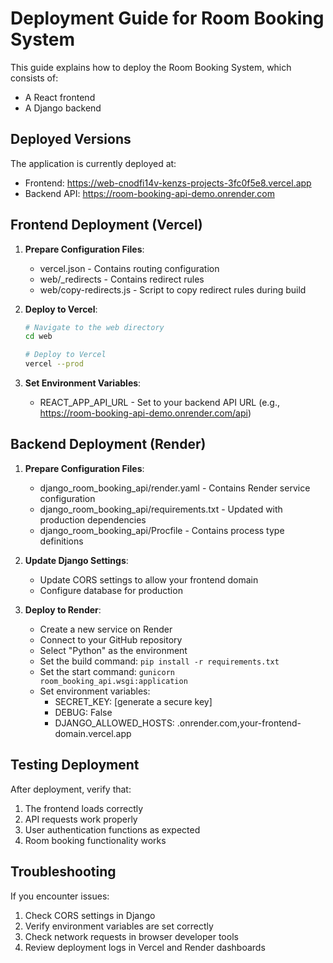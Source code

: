 # Deployment Guide for Room Booking System

This guide explains how to deploy the Room Booking System, which consists of:

- A React frontend
- A Django backend

## Deployed Versions

The application is currently deployed at:

- Frontend: https://web-cnodfi14v-kenzs-projects-3fc0f5e8.vercel.app
- Backend API: https://room-booking-api-demo.onrender.com

## Frontend Deployment (Vercel)

1. **Prepare Configuration Files**:

   - vercel.json - Contains routing configuration
   - web/\_redirects - Contains redirect rules
   - web/copy-redirects.js - Script to copy redirect rules during build

2. **Deploy to Vercel**:

   ```bash
   # Navigate to the web directory
   cd web

   # Deploy to Vercel
   vercel --prod
   ```

3. **Set Environment Variables**:
   - REACT_APP_API_URL - Set to your backend API URL (e.g., https://room-booking-api-demo.onrender.com/api)

## Backend Deployment (Render)

1. **Prepare Configuration Files**:

   - django_room_booking_api/render.yaml - Contains Render service configuration
   - django_room_booking_api/requirements.txt - Updated with production dependencies
   - django_room_booking_api/Procfile - Contains process type definitions

2. **Update Django Settings**:

   - Update CORS settings to allow your frontend domain
   - Configure database for production

3. **Deploy to Render**:
   - Create a new service on Render
   - Connect to your GitHub repository
   - Select "Python" as the environment
   - Set the build command: `pip install -r requirements.txt`
   - Set the start command: `gunicorn room_booking_api.wsgi:application`
   - Set environment variables:
     - SECRET_KEY: [generate a secure key]
     - DEBUG: False
     - DJANGO_ALLOWED_HOSTS: .onrender.com,your-frontend-domain.vercel.app

## Testing Deployment

After deployment, verify that:

1. The frontend loads correctly
2. API requests work properly
3. User authentication functions as expected
4. Room booking functionality works

## Troubleshooting

If you encounter issues:

1. Check CORS settings in Django
2. Verify environment variables are set correctly
3. Check network requests in browser developer tools
4. Review deployment logs in Vercel and Render dashboards
